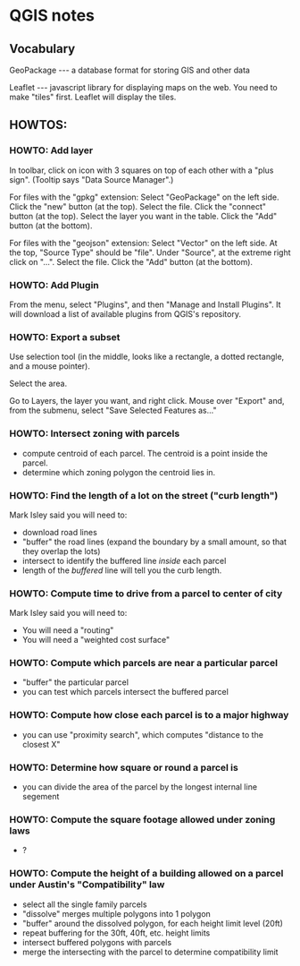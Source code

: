# QGIS notes

## Vocabulary 

GeoPackage --- a database format for storing GIS and other data

Leaflet --- javascript library for displaying maps on the web.  You need to make "tiles" first.  Leaflet will display the tiles.


## HOWTOS:

### HOWTO: Add layer

In toolbar, click on icon with 3 squares on top of each other with a "plus sign".  (Tooltip says "Data Source Manager".)   

For files with the "gpkg" extension: Select "GeoPackage" on the left side.  Click the "new" button (at the top).  Select the file.  Click the "connect" button (at the top).  Select the layer you want in the table.  Click the "Add" button (at the bottom).   

For files with the "geojson" extension: Select "Vector" on the left side.  At the top, "Source Type" should be "file".  Under "Source", at the extreme right click on "...".  Select the file.  Click the "Add" button (at the bottom).   

<!-- How to create a small dataset to work with? -->

### HOWTO: Add Plugin

From the menu, select "Plugins", and then "Manage and Install Plugins".  It will download a list of available plugins from QGIS's repository.


### HOWTO: Export a subset

Use selection tool (in the middle, looks like a rectangle, a dotted rectangle, and a mouse pointer).

Select the area.

Go to Layers, the layer you want, and right click.  Mouse over "Export" and, from the submenu, select "Save Selected Features as..."


### HOWTO: Intersect zoning with parcels

- compute centroid of each parcel.  The centroid is a point inside the parcel.
- determine which zoning polygon the centroid lies in.


### HOWTO: Find the length of a lot on the street ("curb length")

Mark Isley said you will need to:

- download road lines
- "buffer" the road lines (expand the boundary by a small amount, so that they overlap the lots)
- intersect to identify the buffered line _inside_ each parcel
- length of the _buffered_ line will tell you the curb length.

### HOWTO: Compute time to drive from a parcel to center of city

Mark Isley said you will need to:

- You will need a "routing"
- You will need a "weighted cost surface"

### HOWTO: Compute which parcels are near a particular parcel

- "buffer" the particular parcel
- you can test which parcels intersect the buffered parcel

### HOWTO: Compute how close each parcel is to a major highway

- you can use "proximity search", which computes "distance to the closest X"

### HOWTO: Determine how square or round a parcel is

- you can divide the area of the parcel by the longest internal line segement

### HOWTO: Compute the square footage allowed under zoning laws

- ?

### HOWTO: Compute the height of a building allowed on a parcel under Austin's "Compatibility" law

- select all the single family parcels
- "dissolve" merges multiple polygons into 1 polygon
- "buffer" around the dissolved polygon, for each height limit level (20ft)
- repeat buffering for the 30ft, 40ft, etc. height limits
- intersect buffered polygons with parcels
- merge the intersecting with the parcel to determine compatibility limit
  


